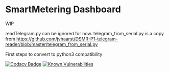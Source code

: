 # SmartMetering Dashboard

WIP

readTelegram.py can be ignored for now.
telegram_from_serial.py is a copy from https://github.com/jvhaarst/DSMR-P1-telegram-reader/blob/master/telegram_from_serial.py

First steps to convert to python3 compatibility


[![Codacy Badge](https://api.codacy.com/project/badge/Grade/c68f9ceebfc244f080d3243cda81fefb)](https://www.codacy.com/manual/richardvandijk/SmartMeteringDashboard?utm_source=github.com&amp;utm_medium=referral&amp;utm_content=richardvandijk/SmartMeteringDashboard&amp;utm_campaign=Badge_Grade)
[![Known Vulnerabilities](https://snyk.io/test/github/richardvandijk/SmartMeteringDashboard/badge.svg?targetFile=requirements.txt)](https://snyk.io/test/github/richardvandijk/SmartMeteringDashboard?targetFile=requirements.txt)
